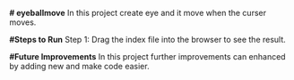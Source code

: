 **# eyeballmove**
In this project create eye and it move when the curser moves.

**#Steps to Run**
Step 1: Drag the index file into the browser to see the result.

**#Future Improvements**
In this project further improvements can enhanced by adding new and make code easier.

